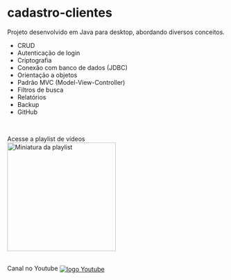 # cadastro-clientes

Projeto desenvolvido em Java para desktop, abordando diversos conceitos.
<ul>
  <li>CRUD</li>
  <li>Autenticação de login</li>
  <li>Criptografia</li>
  <li>Conexão com banco de dados (JDBC)</li>
  <li>Orientação a objetos</li>
  <li>Padrão MVC (Model-View-Controller)</li>
  <li>Filtros de busca</li>
  <li>Relatórios</li>
  <li>Backup</li>
  <li>GitHub</li>
</ul>

<br/>

Acesse a playlist de vídeos
<br/>
<a href="https://www.youtube.com/playlist?list=PL36BYtHEDuaKle4kxPtbb6b6Q7CwRWZzi"><img width="250px" src="https://img.youtube.com/vi/5sxVbaX0Cbw/0.jpg" alt="Miniatura da playlist"></a>

<br/>
Canal no Youtube 
<a href="https://www.youtube.com/@wellinson" target="_blank"><img align="center" alt="logo Youtube" src="https://img.shields.io/badge/YouTube-FF0000?style=for-the-badge&logo=youtube&logoColor=white"></a>
  
  
  
